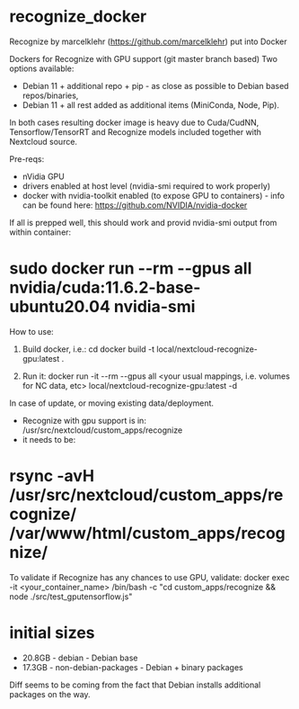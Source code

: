 # recognize_docker
Recognize by marcelklehr (https://github.com/marcelklehr) put into Docker

Dockers for Recognize with GPU support (git master branch based)
Two options available:
- Debian 11 + additional repo + pip - as close as possible to Debian based repos/binaries,
- Debian 11 + all rest added as additional items (MiniConda, Node, Pip).

In both cases resulting docker image is heavy due to Cuda/CudNN, Tensorflow/TensorRT and Recognize models included together with Nextcloud source.

Pre-reqs:
- nVidia GPU
- drivers enabled at host level (nvidia-smi required to work properly)
- docker with nvidia-toolkit enabled (to expose GPU to containers) - info can be found here: https://github.com/NVIDIA/nvidia-docker

If all is prepped well, this should work and provid nvidia-smi output from within container:
# sudo docker run --rm --gpus all nvidia/cuda:11.6.2-base-ubuntu20.04 nvidia-smi


How to use:
1. Build docker, i.e.:
cd <Dockerfile folder>
docker build -t local/nextcloud-recognize-gpu:latest .

2. Run it:
docker run -it --rm --gpus all <your usual mappings, i.e. volumes for NC data, etc> local/nextcloud-recognize-gpu:latest -d

In case of update, or moving existing data/deployment.
- Recognize with gpu support is in: /usr/src/nextcloud/custom_apps/recognize
- it needs to be:
#   rsync -avH /usr/src/nextcloud/custom_apps/recognize/ /var/www/html/custom_apps/recognize/
  
To validate if Recognize has any chances to use GPU, validate:
docker exec -it <your_container_name> /bin/bash -c "cd custom_apps/recognize && node ./src/test_gputensorflow.js"


# initial sizes 
- 20.8GB - debian - Debian base
- 17.3GB - non-debian-packages - Debian + binary packages

Diff seems to be coming from the fact that Debian installs additional packages on the way.